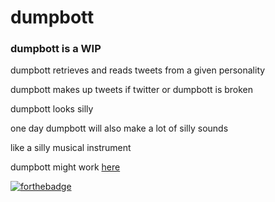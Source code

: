 # dumpbott

### dumpbott is a WIP

dumpbott retrieves and reads tweets from a given personality

dumpbott makes up tweets if twitter or dumpbott is broken

dumpbott looks silly

one day dumpbott will also make a lot of silly sounds

like a silly musical instrument

dumpbott might work [here](https://uxkkw.csb.app/)
 
[![forthebadge](https://forthebadge.com/images/badges/fuck-it-ship-it.svg)](https://forthebadge.com)
